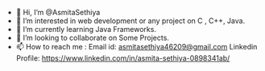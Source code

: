- 👋 Hi, I’m @AsmitaSethiya
- 👀 I’m interested in web development or any project on C , C++, Java.
- 🌱 I’m currently learning Java Frameworks.
- 💞️ I’m looking to collaborate on Some Projects.
- 📫 How to reach me  :  Email id:   asmitasethiya46209@gmail.com
                         Linkedin Profile: https://www.linkedin.com/in/asmita-sethiya-0898341ab/

<!---
AsmitaSethiya/AsmitaSethiya is a ✨ special ✨ repository because its `README.md` (this file) appears on your GitHub profile.
You can click the Preview link to take a look at your changes.
--->

